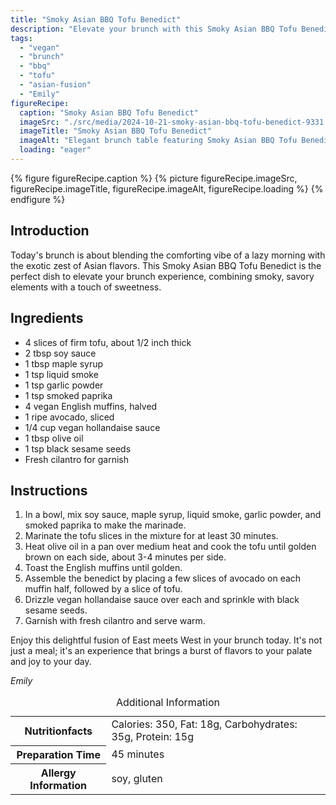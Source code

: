 ```yaml
---
title: "Smoky Asian BBQ Tofu Benedict"
description: "Elevate your brunch with this Smoky Asian BBQ Tofu Benedict, blending smoky tofu with vegan hollandaise on an English muffin."
tags:
  - "vegan"
  - "brunch"
  - "bbq"
  - "tofu"
  - "asian-fusion"
  - "Emily"
figureRecipe: 
  caption: "Smoky Asian BBQ Tofu Benedict"
  imageSrc: "./src/media/2024-10-21-smoky-asian-bbq-tofu-benedict-9331.png"
  imageTitle: "Smoky Asian BBQ Tofu Benedict"
  imageAlt: "Elegant brunch table featuring Smoky Asian BBQ Tofu Benedict on a stylish plate, highlighted by cilantro and black sesame seeds, in natural light."
  loading: "eager"
---
```


{% figure figureRecipe.caption %}
{% picture figureRecipe.imageSrc, figureRecipe.imageTitle, figureRecipe.imageAlt, figureRecipe.loading %}
{% endfigure %}

## Introduction

Today's brunch is about blending the comforting vibe of a lazy morning with the exotic zest of Asian flavors. This Smoky Asian BBQ Tofu Benedict is the perfect dish to elevate your brunch experience, combining smoky, savory elements with a touch of sweetness.

## Ingredients

- 4 slices of firm tofu, about 1/2 inch thick 
- 2 tbsp soy sauce 
- 1 tbsp maple syrup 
- 1 tsp liquid smoke 
- 1 tsp garlic powder 
- 1 tsp smoked paprika 
- 4 vegan English muffins, halved 
- 1 ripe avocado, sliced 
- 1/4 cup vegan hollandaise sauce 
- 1 tbsp olive oil 
- 1 tsp black sesame seeds 
- Fresh cilantro for garnish

## Instructions

1. In a bowl, mix soy sauce, maple syrup, liquid smoke, garlic powder, and smoked paprika to make the marinade. 
2. Marinate the tofu slices in the mixture for at least 30 minutes. 
3. Heat olive oil in a pan over medium heat and cook the tofu until golden brown on each side, about 3-4 minutes per side. 
4. Toast the English muffins until golden. 
5. Assemble the benedict by placing a few slices of avocado on each muffin half, followed by a slice of tofu. 
6. Drizzle vegan hollandaise sauce over each and sprinkle with black sesame seeds. 
7. Garnish with fresh cilantro and serve warm.

Enjoy this delightful fusion of East meets West in your brunch today. It's not just a meal; it's an experience that brings a burst of flavors to your palate and joy to your day.

*Emily*

<table><caption class='sr-only'>Additional Information</caption><tr><th>Nutritionfacts</th><td>Calories: 350, Fat: 18g, Carbohydrates: 35g, Protein: 15g&nbsp;</td></tr><tr><th>Preparation Time</th><td>45 minutes&nbsp;</td></tr><tr><th>Allergy Information</th><td>soy, gluten&nbsp;</td></tr></table>

